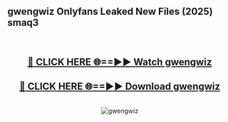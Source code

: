 <h2>gwengwiz Onlyfans Leaked New Files (2025) smaq3</h2>
<br>
<div align="center">
<h2><a href="https://mediafiles.top/gwengwiz&ref=git" rel="nofollow">🔴 CLICK HERE 🌐==►► Watch gwengwiz</a></h2>
<h2><a href="https://mediafiles.top/gwengwiz&ref=git" rel="nofollow">🔴 CLICK HERE 🌐==►► Download gwengwiz</a></h2>
<br>
<a href="https://mediafiles.top/gwengwiz&ref=git" rel="nofollow" data-target="animated-image.originalLink"><img src="https://i.ibb.co.com/xMMVF88/686577567.gif" alt="gwengwiz" style="max-width: 100%; display: inline-block;" data-target="animated-image.originalImage"></a>
</div>
<br>
<br>
